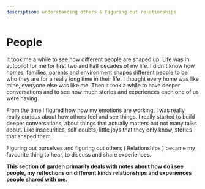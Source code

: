 ```yaml
---
description: understanding others & Figuring out relationships
---
```


# People

It took me a while to see how different people are shaped up. Life was in autopilot for me for first two and half decades of my life. I didn't know how homes, families, parents and environment shapes different people to be who they are for a really long time in their life. I thought every home was like mine, everyone else was like me. Then it took a while to have deeper conversations and to see how much stories and experiences each one of us were having. 

From the time I figured how how my emotions are working, I was really really curious about how others feel and see things. I really started to build deeper conversations, about things that actually matters but not many talks about. Like insecurities, self doubts, little joys that they only know, stories that shaped them. 

Figuring out ourselves and figuring out others \( Relationships \) became my favourite thing to hear, to discuss and share experiences.  

**This section of garden primarily deals with notes about how do i see people, my reflections on different kinds relationships and experiences people shared with me.**

